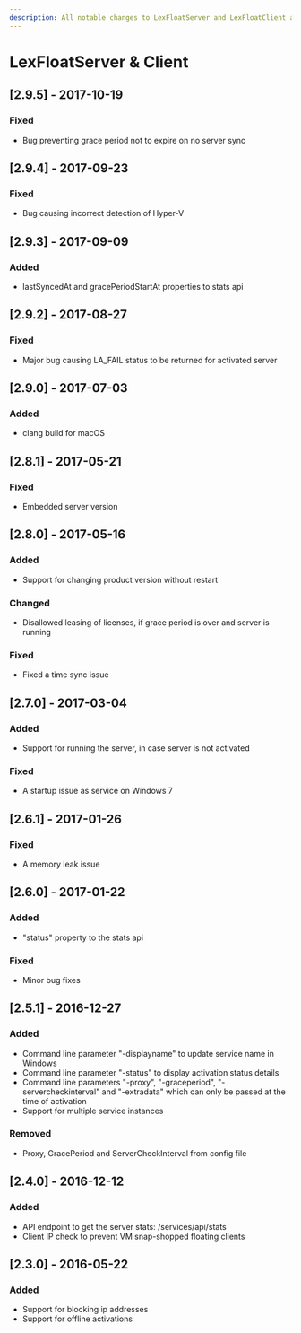 ```yaml
---
description: All notable changes to LexFloatServer and LexFloatClient are documented here.
---
```


# LexFloatServer & Client

## [2.9.5] - 2017-10-19
### Fixed
- Bug preventing grace period not to expire on no server sync

## [2.9.4] - 2017-09-23
### Fixed
- Bug causing incorrect detection of Hyper-V

## [2.9.3] - 2017-09-09
### Added
- lastSyncedAt and gracePeriodStartAt properties to stats api

## [2.9.2] - 2017-08-27
### Fixed
- Major bug causing LA_FAIL status to be returned for activated server

## [2.9.0] - 2017-07-03
### Added
- clang build for macOS

## [2.8.1] - 2017-05-21
### Fixed
- Embedded server version

## [2.8.0] - 2017-05-16
### Added
- Support for changing product version without restart

### Changed
- Disallowed leasing of licenses, if grace period is over and server is running

### Fixed
- Fixed a time sync issue

## [2.7.0] - 2017-03-04
### Added
- Support for running the server, in case server is not activated

### Fixed
- A startup issue as service on Windows 7

## [2.6.1] - 2017-01-26
### Fixed
- A memory leak issue

## [2.6.0] - 2017-01-22
### Added
- "status" property to the stats api

### Fixed
- Minor bug fixes

## [2.5.1] - 2016-12-27
### Added
- Command line parameter "-displayname" to update service name in Windows
- Command line parameter "-status" to display activation status details
- Command line parameters "-proxy", "-graceperiod", "-servercheckinterval" and "-extradata" which can only be passed at the time of activation
- Support for multiple service instances

### Removed
- Proxy, GracePeriod and ServerCheckInterval from config file

## [2.4.0] - 2016-12-12
### Added
- API endpoint to get the server stats: /services/api/stats
- Client IP check to prevent VM snap-shopped floating clients 

## [2.3.0] - 2016-05-22
### Added
- Support for blocking ip addresses
- Support for offline activations

